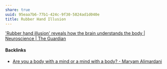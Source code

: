 ```yaml
---
share: true
uuid: 95eaa7b6-77b1-424c-9f30-5824ad1d040e
title: Rubber Hand Illusion
---
```

['Rubber hand illusion' reveals how the brain understands the body | Neuroscience | The Guardian](https://www.theguardian.com/science/2016/oct/20/rubber-hand-illusion-reveals-how-the-brain-understands-the-body)

#### Backlinks

* [Are you a body with a mind or a mind with a body? - Maryam Alimardani](/5d03a3de-fd28-4f41-905b-f39790e99b55)